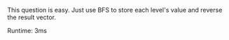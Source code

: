 This question is easy. Just use BFS to store each level's value and reverse the result vector.

Runtime: 3ms
